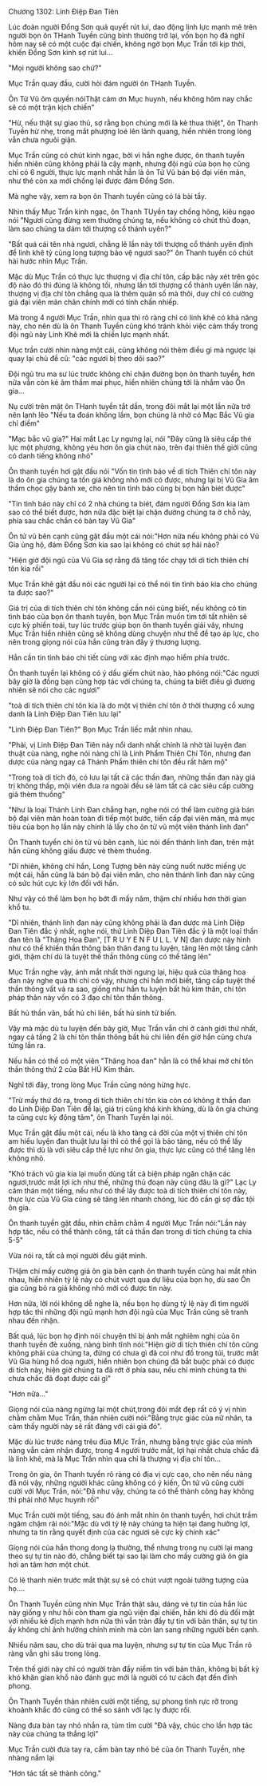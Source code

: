 




Chương 1302: Linh Điệp Đan Tiên


Lúc đoàn người Đổng Sơn quả quyết rút lui, dao động linh lực mạnh mê trên người bọn ôn THanh Tuyền cũng bỉnh thường trở lại, vốn bọn họ đã nghĩ hôm naỵ sẽ có một cuộc đại chiến, không ngờ bọn Mục Trần tới kịp thời, khiến Đổng Sơn kinh sợ rút lui...

"Mọi người không sao chứ?"

Mục Trần quay đầu, cười hỏi đám người ôn THanh Tuyền.

Ôn Tử Vũ ôm quyền nóiThật cám ơn Mục huynh, nếu không hôm nay chắc sẽ có một trận kịch chiến"

"Hừ, nếu thật sự giao thủ, sợ rằng bọn chúng mới là kẻ thua thiệt", ôn Thanh Tuyền hừ nhẹ, trong mắt phượng loé lên lãnh quang, hiển nhiên trong lòng vẫn chưa nguôi giận.

Mục Trần cũng có chút kinh ngạc, bởi vì hắn nghe được, ôn thanh tuyền hiển nhiên cũng không phải là cậy mạnh, nhưng đội ngũ của bọn họ cũng chỉ có 6 người, thực lực mạnh nhất hẳn là ôn Tử Vũ bán bộ đại viên mãn, như thé còn xa mới chống lại được đám Đổng Sơn.

Mà nghe vậy, xem ra bọn ôn Thanh tuyền cũng có lá bài tẩy.

Nhìn thấy Mục Trần kinh ngạc, ôn Thanh TUyền tay chống hông, kiêu ngạo nói "Ngươi cũng đừng xem thường chúng ta, nếu không có chút thủ đoạn, làm sao chúng ta dám tới thượng cổ thánh uyên?"

"Bất quá cái tên nhà ngươi, chẳng lẽ lần này tới thượng cổ thánh uyên định để linh khê tỷ cùng long tượng bảo vệ ngươi sao?" ôn Thanh tuyền có chút hài hước nhìn Mục Trần.

Mặc dù Mục Trần có thực lực thượng vị địa chí tôn, cấp bậc này xét trên góc độ nào đó thì đúng là không tồi, nhưng lần tới thượng cổ thánh uyên lần này, thượng vị địa chí tôn chẳng qua là thêm quân số mà thôi, duy chỉ có cường giả đại viên mãn chân chính mới có tính chấn nhiếp.

Mà trong 4 người Mục Trần, nhìn qua thì rõ ràng chỉ có linh khê có khả năng này, cho nên dù là ôn Thanh Tuyền cũng khó tránh khỏi việc cảm thấy trong đội ngũ này Linh Khê mới là chiến lực mạnh nhất.

Mục trần cười nhìn nàng một cái, cũng không nói thêm điều gỉ mà ngược lại quay lại chủ đề cũ: "các ngươi bị theo dõi sao?"

Đội ngũ tru ma sư lúc trước không chỉ chặn đường bọn ôn thanh tuyền, hơn nữa vẫn còn kẻ âm thầm mai phục, hiển nhiên chủng tới là nhắm vào Ồn gia...

Nụ cười trên mặt ôn THanh tuyền tắt dần, trong đôi mắt lại một lần nữa trở nên lạnh lẽo "Nếu ta đoán không lầm, bọn chúng là nhờ có Mạc Bắc Vũ gia chỉ điểm"

"Mạc bắc vũ gia?" Hai mắt Lạc Ly ngưng lại, nói "Đây cũng là siêu cấp thé lực một phương, không yéu hơn ôn gia chút nào, trên đại thiên thế giới cũng có danh tiếng không nhỏ"

Ôn thanh tuyền hơi gật đầu nói "Vốn tin tình báo về di tích Thiên chí tôn này là do ôn gia chúng ta tồn giá không nhỏ mới có được, nhưng lại bị Vũ Gia âm thầm chọc gậy bánh xe, cho nên tin tình báo cũng bị bọn hắn biét được"

"Tin tình báo này chĩ có 2 nhà chúng ta biét, đám người Đổng Sơn kia làm sao có thể biết được, hơn nữa đặc biệt lại chặn đường chúng ta ờ chỗ này, phía sau chắc chắn có bàn tay Vũ Gia"

Ôn tử vũ bên cạnh cũng gật đầu một cái nói:"Hơn nữa nếu không phải có Vũ Gia ủng hộ, đám Đổng Sơn kia sao lại không có chút sợ hãi nào?

"Hiện giờ đội ngũ của Vũ Gia sợ rằng đã tăng tốc chạy tới di tích thiên chí tôn kia rồi"

Mục Trần khẽ gật đầu nói các người lại có thể nói tin tình báo kia cho chúng ta được sao?"

Giá trị của di tích thiên chí tôn không cần nói cũng biết, nếu không có tin tình báo của bọn ôn thanh tuyền, bọn Mục Trần muốn tìm tới tất nhiên sẽ cực kỳ phiền toái, tuy lúc trước giúp bọn ôn thanh tuyền giải vây, nhưng Mục Trần hiển nhiên cũng sẽ không dùng chuyện như thế để tạo áp lực, cho nên trong giọng nói của hắn cũng tràn đầy ý thương lượng.

Hắn cần tin tình báo chi tiết cùng với xác định mạo hiểm phía trước.

Ôn thanh tuyền lại không có ý dấu giếm chút nào, hào phóng nói:"Các ngươi bây giờ là đồng bạn cũng hợp tác với chúng ta, chúng ta biết điều gì đương nhiên sẽ nói cho các ngươi"

"toà di tích thiên chí tôn kia là do một vị thiên chí tôn ở thời thượng cổ xưng danh là Linh Điệp Đan Tiên lưu lại"

"Linh Điệp Đan Tiên?" Bọn Mục Trần liếc mắt nhìn nhau.

"Phải, vị Linh Điệp Đan Tiên này nổi danh nhất chính là nhờ tài luyện đan thuật của nàng, nghe nói nàng chỉ là Linh Phẩm Thiên Chí Tôn, nhưng đan dược của nàng ngay cả Thánh Phẩm thiên chí tôn đều rất hâm mộ"

"Trong toà di tích đó, có lưu lại tất cả các thần đan, những thần đan này giá trị không thấp, mội viên đưa ra ngoài đều sẽ làm tất cả các siêu cấp cường giả thèm thuồng"

"Như là loại Thánh Linh Đan chẳng hạn, nghe nói có thể làm cường giả bán bộ đại viên mãn hoàn toàn đi tiếp một bước, tiến cấp đại viên mãn, mà mục tiêu của bọn họ lần này chính lả lấy cho ôn tử vũ một viên thánh linh đan"

Ôn Thanh tuyền chỉ ôn tử vũ bên cạnh, lúc nói đến thánh linh đan, trên mặt hắn cũng không giấu được vẻ thèm thuồng.

"Dĩ nhiên, không chỉ hắn, Long Tượng bên này cũng nuốt nước miếng ực một cái, hắn cũng là bán bộ đại viên mãn, cho nên thánh linh đan này cũng có sức hút cực kỳ lớn đối với hắn.

Như vậy có thể làm bọn họ bớt đi mấy năm, thậm chí nhiều hơn thời gian khổ tu.

"Dĩ nhiên, thánh linh đan này cũng không phải là đan dược mà Linh Diệp Đan Tiên đắc ý nhất, nghe nói, thứ Linh Diệp Đan Tiên đắc ý là một loại thần đan tên là "Thăng Hoa Đan", [T R U Y E N F U L L. V N] đan dược này hình như có thể khiến thần thông bản thân đang tu luyện, tăng lên một tầng cảnh giới, thậm chí dù là tuyệt thế thần thông cũng có thể tăng lẽn"

Mục Trần nghe vậy, ánh mắt nhất thời ngưng lại, hiệu quả của thăng hoa đan này nghe qua thì chỉ có vậy, nhưng chỉ hắn mới biết, tăng cấp tuyệt thế thần thông vất vả ra sao, giống như hắn tu luyện bất hủ kim thân, chí tôn pháp thân này vốn có 3 đạo chí tôn thần thông.

Bất hủ thần văn, bất hủ chi liên, bất hủ sinh tử biến.

Vậy mà mặc dù tu luyện đến bây giờ, Mục Trần vẫn chỉ ở cảnh giới thứ nhất, ngay cả tầng 2 là chí tôn thần thông bất hủ chi liên đến giờ hắn cũng chưa từng lần ra.

Nếu hắn có thể có một viên "Thăng hoa đan" hẳn là có thể khai mở chí tôn thần thông thứ 2 của Bất HỦ Kim thân.

Nghĩ tới đây, trong lòng Mục Trần cũng nóng hừng hực.

"Trừ mấy thứ đó ra, trong di tích thiên chí tôn kia còn có không ít thần đan do Linh Diệp Đan Tiên để lại, giá trị cũng khá kinh khủng, dù là ôn gia chúng ta cũng cực kỳ động tâm", ôn Thanh Tuyền lại nói.

Mục Trần gật đầu một cái, nếu là kho tàng cả đời của một vị thiên chí tôn am hiểu luyện đan thuật lưu lại thì có thể gọi là bảo tàng, nếu có thể lấy được thì dù là với siêu cấp thế lực như ôn gia, thực lực cũng có thể tăng lên không nhỏ.

"Khó trách vũ gia kia lại muốn dùng tất cả biện pháp ngăn chặn các ngươi,trước mắt lợi ích như thế, những thủ đoạn này cũng đâu là gì?" Lạc Ly cảm thán một tiếng, nếu như có thể lấy được toà di tích thiên chí tôn này, thực lực của Vũ Gia cũng sẽ tăng lên nhanh chóng, lúc đó cần gì sợ đắc tội ôn gia.

Ôn thanh tuyền gật đầu, nhìn chằm chằm 4 người Mục Trần nói:"Lần này hợp tác, nếu có thể thành công, tất cả thần đan trong di tích chúng ta chia 5-5"

Vừa nói ra, tất cả mọi người đều giật mình.

THậm chí mấy cường giả ôn gia bên cạnh ôn thanh tuyền cũng hai mắt nhìn nhau, hiển nhiên tỷ lệ này có chút vượt qua dự liệu của bọn họ, dù sao Ôn gia cũng bỏ ra giá không nhỏ mới có được tin này.

Hơn nữa, lời nói không dễ nghe là, nếu bọn họ dùng tỷ lệ này đi tìm người hợp tác thì những đội ngũ mạnh hơn đội ngũ của Mục Trần cũng sẽ tranh nhau đến nhận.

Bất quá, lúc bọn họ định nói chuyện thì bị ánh mắt nghiêm nghị của ôn thanh tuyền đè xuống, nàng bình tĩnh nói:"Hiện giờ di tích thiên chí tôn cũng không phải của chúng ta, đừng có chưa gì đã coi như đồ trong túi, trước mắt Vũ Gia hùng hổ doạ người, hiển nhiên bọn chúng đã bắt buộc phải có được di tích này, hiện giờ chúng ta đã rớt ở phía sau, nếu chỉ mình chúng ta thì chưa chắc đă đoạt được cái gì"

"Hơn nữa..."

Giọng nói của nàng ngừng lại một chút,trong đôi mắt đẹp rất có ý vị nhìn chằm chằm Mục Trần, thản nhiên cười nói:"Bằng trực giác của nữ nhân, ta cảm thấy người này sẽ rất đáng với cái giá đó".

Mặc dù lúc trước nàng trêu đùa MỤc Trần, nhưng bằng trực giác của mình nàng vẫn cảm nhận được, trong 4 người trước mắt, lợi hại nhất chưa chắc đã là linh khê, mà là Mục Trần nhìn qua chỉ là thượng vị địa chí tôn...

Trong ôn gia, ôn Thanh tuyền rõ ràng có địa vị cực cao, cho nên nếu nàng đã nói vậy, những người khác cũng không có ý kiến, Ôn tử vũ cũng cười cười với Mục Trần, nói:"Đã như vậy, chúng ta có thể thành công hay không thì phải nhờ Mục huynh rồi"

Mục Trần cười một tiếng, sau đó ánh mắt nhìn ôn thanh tuyền, hơi chút trầm ngâm chậm rãi nói:"Mặc dù với tỷ lệ này chúng ta hiện tại đang hưởng lợi, nhưng ta tin rằng quyết định của các ngươi sẽ cực kỳ chính xác"

Giọng nói của hắn thong dong lạ thường, thể nhưng trong nụ cười lại mang theo sự tự tin nào đó, chẳng biết tại sao lại làm cho mấy cường giả ôn gia hơi an tâm hơn một chút.

Có lẽ thanh niên trước mắt thật sự sẽ có chút vượt ngoài tưởng tượng của họ....

Ôn Thanh Tuyền cũng nhìn Mục Trần thật sâu, dáng vẻ tự tin của hắn lúc này giống y như hồi còn tham gia ngũ viện đại chiến, hắn khi đó dù đối mặt với nhiều kẻ địch mạnh hơn nữa thì vẫn tràn đầy tự tin với bản thân, sự tự tin ấy không chỉ ảnh hưởng chính mình mà còn lan sang những người bên cạnh.

Nhiều năm sau, cho dù trải qua ma luyện, nhưng sự tự tin của Mục Trần rõ ràng vẫn ghi sâu trong lòng.

Trên thế giới này chỉ có người tràn đầy niềm tin với bản thân, không bị bất kỳ khó khăn gian khổ nào đánh gục mới là người có tư cách đạt đến đỉnh phong.

Ôn Thanh Tuyền thản nhiên cười một tiếng, sự phong tình rực rỡ trong khoảnh khắc đó cũng có thể so sánh với lạc ly được rồi.

Nàng đưa bàn tay nhỏ nhắn ra, tủm tỉm cười "Đã vậy, chúc cho lần hợp tác này của chúng ta thắng lợi"

Mục Trần cười đưa tay ra, cầm bàn tay nhỏ bé của ôn Thanh Tuyền, nhẹ nhàng nắm lại

"Hơn tác tất sẽ thành công."




